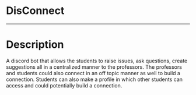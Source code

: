 DisConnect<a name="TOP"></a>
===================

- - - - 
# Description #

A discord bot that allows the students to raise issues, ask questions, create suggestions all in a centralized manner to the professors. The professors and students could also connect in an off topic manner as well to build a connection. Students can also make a profile in which other students can access and could potentially build a connection.


